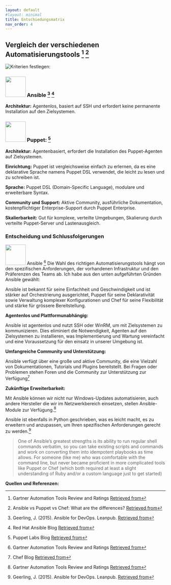 ```yaml
---
layout: default
#layout: minimal
title: Entschiedungsmatrix
nav_order: 4
---
```


## Vergleich der verschiedenen Automatisierungstools [^1] [^6]

![Kriterien festlegen:](../img/kriterien_small2.png "Title")

### <img src="../img/ansible_logo.png" width="64"> Ansible [^2] [^3]

**Architektur:** Agentenlos, basiert auf SSH und erfordert keine permanente Installation auf den Zielsystemen.

### <img src="../img/puppet_logo.png" width="64"> Puppet: [^4]

**Architektur:** Agentenbasiert, erfordert die Installation des Puppet-Agenten auf Zielsystemen.

**Einrichtung:** Puppet ist vergleichsweise einfach zu erlernen, da es eine deklarative Sprache namens Puppet DSL verwendet, die leicht zu lesen und zu schreiben ist.

**Sprache:** Puppet DSL (Domain-Specific Language), modulare und erweiterbare Syntax.

**Community und Support:** Aktive Community, ausführliche Dokumentation, kostenpflichtiger Enterprise-Support durch Puppet Enterprise.

**Skalierbarkeit:** Gut für komplexe, verteilte Umgebungen, Skalierung durch verteilte Puppet-Server und Lastenausgleich.


### Entscheidung und Schlussfolgerungen

<img src="../img/ansible_logo.png" width="64"> Ansible [^1] Die Wahl des richtigen Automatisierungstools hängt von den spezifischen Anforderungen, der vorhandenen Infrastruktur und den Präferenzen des Teams ab. Ich habe aus den unten aufgeführten Gründen Ansible gewählt:

Ansible ist bekannt für seine Einfachheit und Geschwindigkeit und ist stärker auf Orchestrierung ausgerichtet, Puppet für seine Deklarativität sowie Verwaltung komplexer Konfigurationen und Chef für seine Flexibilität und stärke für grössere Bereitstellung.

**Agentenlos und Plattformunabhängig:**

Ansible ist agentenlos und nutzt SSH oder WinRM, um mit Zielsystemen zu kommunizieren. Dies eliminiert die Notwendigkeit, Agenten auf den Zielsystemen zu installieren, was Implementierung und Wartung vereinfacht und eine Voraussetzung für den einsatz in unserer Umgebung ist.

**Umfangreiche Community und Unterstützung:**

Ansible verfügt über eine große und aktive Community, die eine Vielzahl von Dokumentationen, Tutorials und Plugins bereitstellt. Bei Fragen oder Problemen stehen Foren und die Community zur Unterstützung zur Verfügung[^5]

**Zukünftige Erweiterbarkeit:**

Mit Ansible können wir nicht nur Windows-Updates automatisieren, auch andere Hersteller die wir im Netzwerkbereich einsetzen, stellen Ansible-Module zur Verfügung.[^1]

Ansible ist ebenfalls in Python geschrieben, was es leicht macht, es zu erweitern und anzupassen, um Ihren spezifischen Anforderungen gerecht zu werden.[^2]

>One of Ansible’s greatest strengths is its ability to run regular shell commands verbatim, so you
>can take existing scripts and commands and work on converting them into idempotent playbooks
>as time allows. For someone (like me) who was comfortable with the command line, but never
>became proficient in more complicated tools like Puppet or Chef (which both required at least a
>slight understanding of Ruby and/or a custom language just to get started)

**Quellen und Referenzen:**

[^1]: Gartner Automation Tools Review and Ratings [Retrieved from](https://www.gartner.com/reviews/market/continuous-configuration-automation-tools)
[^2]: Geerling, J. (2015). Ansible for DevOps. Leanpub. [Retrieved from](https://leanpub.com/ansible-for-devops)
[^3]: Red Hat Ansible Blog [Retrieved from](https://www.ansible.com/blog/)
[^4]: Puppet Labs Blog [Retrieved from](https://puppet.com/blog)
[^5]: Chef Blog [Retrieved from](https://blog.chef.io/)
[^6]: Ansible vs Puppet vs Chef: What are the differences? [Retrieved from](https://betterstack.com/community/comparisons/chef-vs-puppet-vs-ansible)
[^7]: Gartner Ansible Tower Reviews [Retrieved from](https://www.gartner.com/reviews/market/continuous-configuration-automation-tools/vendor/red_hat/product/ansible-tower?marketSeoName=continuous-configuration-automation-tools&vendorSeoName=red_hat&productSeoName=ansible-tower)
[^8]: Gartner Semaphore Reviews [Retrieved from](https://www.gartner.com/reviews/market/active-metadata-management/vendor/progress/product/semaphore)
[^9]: Was ist Ansible Semaphore [Retrieved from](https://github.com/ansible-semaphore/semaphore)
[^10]: Semaphore vs AWX [Retrieved from](https://www.netways.de/en/blog/2023/07/06/semaphore-rundeck-awx-ansible-gui/)
